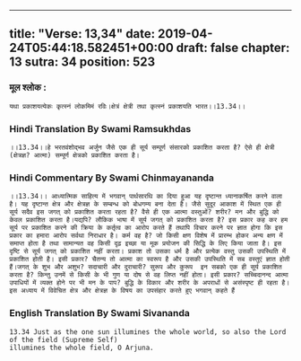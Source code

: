 
---
title: "Verse: 13,34"
date: 2019-04-24T05:44:18.582451+00:00
draft: false
chapter: 13
sutra: 34
position: 523
---
### मूल श्लोक :
```
यथा प्रकाशयत्येकः कृत्स्नं लोकमिमं रविः।क्षेत्रं क्षेत्री तथा कृत्स्नं प्रकाशयति भारत।।13.34।।

```

### Hindi Translation By Swami Ramsukhdas
```
।।13.34।।हे भरतवंशोद्भव अर्जुन जैसे एक ही सूर्य सम्पूर्ण संसारको प्रकाशित करता है? ऐसे ही क्षेत्री (क्षेत्रज्ञ? आत्मा) सम्पूर्ण क्षेत्रको प्रकाशित करता है।

```

### Hindi Commentary By Swami Chinmayananda
```
।।13.34।। आध्यात्मिक साहित्य में भगवान् पार्थसारथि का दिया हुआ यह दृष्टान्त ध्यानाकर्षित करने वाला है। यह दृष्टान्त क्षेत्र और क्षेत्रज्ञ के सम्बन्ध को बोधगम्य बना देता है। जैसे सुदूर आकाश में स्थित एक ही सूर्य सदैव इस जगत् को प्रकाशित करता रहता है? वैसे ही एक आत्मा वस्तुओं? शरीर? मन और बुद्धि को केवल प्रकाशित करता है।यद्यपि? लौकिक भाषा में सूर्य जगत् को प्रकाशित करता है? इस प्रकार कह कर हम सूर्य पर प्रकाशित करने की क्रिया के कर्तृत्व का आरोप करते हैं तथापि विचार करने पर ज्ञात होगा कि इस प्रकार का हमारा आरोप सर्वथा निराधार है। कर्म वह है? जो किसी क्षण विशेष में प्रारम्भ होकर अन्य क्षण में समाप्त होता है तथा सामान्यत वह किसी दृढ़ इच्छा या मूक प्रयोजन की सिद्धि के लिए किया जाता है। इस दृष्टि से सूर्य जगत् को प्रकाशित नहीं करता। प्रकाश तो उसका धर्म है और प्रत्येक वस्तु उसकी उपस्थिति में प्रकाशित होती है। इसी प्रकार? चैतन्य तो आत्मा का स्वरूप है और उसकी उपस्थिति में सब वस्तुएं ज्ञात होती हैं।जगत् के शुभ और अशुभ? सदाचारी और दुराचारी? सुरूप और कुरूप  इन सबको एक ही सूर्य प्रकाशित करता है? किन्तु उनमें से किसी के भी गुण या दोष से वह लिप्त नहीं होता। इसी प्रकार? सच्चिदानन्द आत्मा उपाधियों में व्यक्त होने पर भी मन के पाप? बुद्धि के विकार और शरीर के अपराधों से असंस्पृष्ट ही रहता है।इस अध्याय में विवेचित क्षेत्र और क्षेत्रज्ञ के विषय का उपसंहार करते हुए भगवान् कहते हैं

```

### English Translation By Swami  Sivananda
```
13.34 Just as the one sun illumines the whole world, so also the Lord of the field (Supreme Self) 
illumines the whole field, O Arjuna.

```

